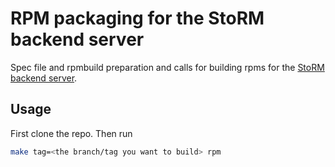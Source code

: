 # RPM packaging for the StoRM backend server 

Spec file and rpmbuild preparation and calls for building rpms for the [StoRM backend server](https://github.com/italiangrid/storm).

## Usage

First clone the repo. Then run

```bash
make tag=<the branch/tag you want to build> rpm
```

